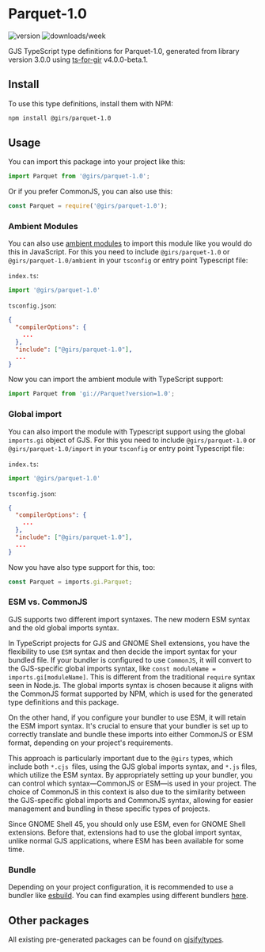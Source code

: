 
# Parquet-1.0

![version](https://img.shields.io/npm/v/@girs/parquet-1.0)
![downloads/week](https://img.shields.io/npm/dw/@girs/parquet-1.0)


GJS TypeScript type definitions for Parquet-1.0, generated from library version 3.0.0 using [ts-for-gir](https://github.com/gjsify/ts-for-gir) v4.0.0-beta.1.


## Install

To use this type definitions, install them with NPM:
```bash
npm install @girs/parquet-1.0
```

## Usage

You can import this package into your project like this:
```ts
import Parquet from '@girs/parquet-1.0';
```

Or if you prefer CommonJS, you can also use this:
```ts
const Parquet = require('@girs/parquet-1.0');
```

### Ambient Modules

You can also use [ambient modules](https://github.com/gjsify/ts-for-gir/tree/main/packages/cli#ambient-modules) to import this module like you would do this in JavaScript.
For this you need to include `@girs/parquet-1.0` or `@girs/parquet-1.0/ambient` in your `tsconfig` or entry point Typescript file:

`index.ts`:
```ts
import '@girs/parquet-1.0'
```

`tsconfig.json`:
```json
{
  "compilerOptions": {
    ...
  },
  "include": ["@girs/parquet-1.0"],
  ...
}
```

Now you can import the ambient module with TypeScript support: 

```ts
import Parquet from 'gi://Parquet?version=1.0';
```

### Global import

You can also import the module with Typescript support using the global `imports.gi` object of GJS.
For this you need to include `@girs/parquet-1.0` or `@girs/parquet-1.0/import` in your `tsconfig` or entry point Typescript file:

`index.ts`:
```ts
import '@girs/parquet-1.0'
```

`tsconfig.json`:
```json
{
  "compilerOptions": {
    ...
  },
  "include": ["@girs/parquet-1.0"],
  ...
}
```

Now you have also type support for this, too:

```ts
const Parquet = imports.gi.Parquet;
```


### ESM vs. CommonJS

GJS supports two different import syntaxes. The new modern ESM syntax and the old global imports syntax.

In TypeScript projects for GJS and GNOME Shell extensions, you have the flexibility to use `ESM` syntax and then decide the import syntax for your bundled file. If your bundler is configured to use `CommonJS`, it will convert to the GJS-specific global imports syntax, like `const moduleName = imports.gi[moduleName]`. This is different from the traditional `require` syntax seen in Node.js. The global imports syntax is chosen because it aligns with the CommonJS format supported by NPM, which is used for the generated type definitions and this package.

On the other hand, if you configure your bundler to use ESM, it will retain the ESM import syntax. It's crucial to ensure that your bundler is set up to correctly translate and bundle these imports into either CommonJS or ESM format, depending on your project's requirements.

This approach is particularly important due to the `@girs` types, which include both `*.cjs `files, using the GJS global imports syntax, and `*.js` files, which utilize the ESM syntax. By appropriately setting up your bundler, you can control which syntax—CommonJS or ESM—is used in your project. The choice of CommonJS in this context is also due to the similarity between the GJS-specific global imports and CommonJS syntax, allowing for easier management and bundling in these specific types of projects.

Since GNOME Shell 45, you should only use ESM, even for GNOME Shell extensions. Before that, extensions had to use the global import syntax, unlike normal GJS applications, where ESM has been available for some time.

### Bundle

Depending on your project configuration, it is recommended to use a bundler like [esbuild](https://esbuild.github.io/). You can find examples using different bundlers [here](https://github.com/gjsify/ts-for-gir/tree/main/examples).

## Other packages

All existing pre-generated packages can be found on [gjsify/types](https://github.com/gjsify/types).

